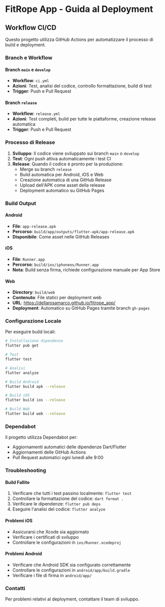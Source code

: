 # FitRope App - Guida al Deployment

## Workflow CI/CD

Questo progetto utilizza GitHub Actions per automatizzare il processo di build e deployment.

### Branch e Workflow

#### Branch `main` e `develop`
- **Workflow**: `ci.yml`
- **Azioni**: Test, analisi del codice, controllo formattazione, build di test
- **Trigger**: Push e Pull Request

#### Branch `release`
- **Workflow**: `release.yml`
- **Azioni**: Test completi, build per tutte le piattaforme, creazione release automatica
- **Trigger**: Push e Pull Request

### Processo di Release

1. **Sviluppo**: Il codice viene sviluppato sui branch `main` o `develop`
2. **Test**: Ogni push attiva automaticamente i test CI
3. **Release**: Quando il codice è pronto per la produzione:
   - Merge su branch `release`
   - Build automatica per Android, iOS e Web
   - Creazione automatica di una GitHub Release
   - Upload dell'APK come asset della release
   - Deployment automatico su GitHub Pages

### Build Output

#### Android
- **File**: `app-release.apk`
- **Percorso**: `build/app/outputs/flutter-apk/app-release.apk`
- **Disponibile**: Come asset nelle GitHub Releases

#### iOS
- **File**: `Runner.app`
- **Percorso**: `build/ios/iphoneos/Runner.app`
- **Nota**: Build senza firma, richiede configurazione manuale per App Store

#### Web
- **Directory**: `build/web`
- **Contenuto**: File statici per deployment web
- **URL**: https://dellarosamarco.github.io/fitrope_app/
- **Deployment**: Automatico su GitHub Pages tramite branch `gh-pages`

### Configurazione Locale

Per eseguire build locali:

```bash
# Installazione dipendenze
flutter pub get

# Test
flutter test

# Analisi
flutter analyze

# Build Android
flutter build apk --release

# Build iOS
flutter build ios --release

# Build Web
flutter build web --release
```

### Dependabot

Il progetto utilizza Dependabot per:
- Aggiornamenti automatici delle dipendenze Dart/Flutter
- Aggiornamenti delle GitHub Actions
- Pull Request automatici ogni lunedì alle 9:00

### Troubleshooting

#### Build Fallite
1. Verificare che tutti i test passino localmente: `flutter test`
2. Controllare la formattazione del codice: `dart format .`
3. Verificare le dipendenze: `flutter pub deps`
4. Eseguire l'analisi del codice: `flutter analyze`

#### Problemi iOS
- Assicurarsi che Xcode sia aggiornato
- Verificare i certificati di sviluppo
- Controllare le configurazioni in `ios/Runner.xcodeproj`

#### Problemi Android
- Verificare che Android SDK sia configurato correttamente
- Controllare le configurazioni in `android/app/build.gradle`
- Verificare i file di firma in `android/app/`

### Contatti

Per problemi relativi al deployment, contattare il team di sviluppo. 